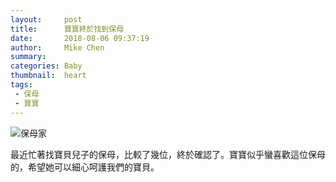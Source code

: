 ```yaml
---
layout:     post
title:      寶寶終於找到保母
date:       2018-08-06 09:37:19
author:     Mike Chen
summary:    
categories: Baby
thumbnail:  heart
tags:
 - 保母
 - 寶寶
---
```



![保母家](https://i.imgur.com/0lJgGgK.jpg)

最近忙著找寶貝兒子的保母，比較了幾位，終於確認了。寶寶似乎蠻喜歡這位保母的，希望她可以細心呵護我們的寶貝。